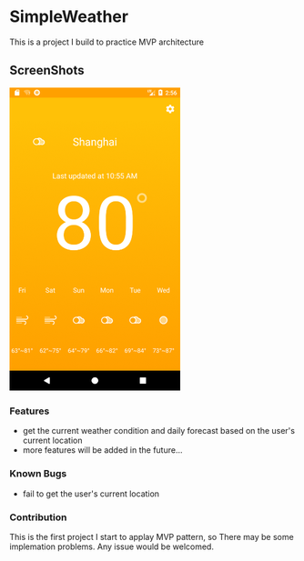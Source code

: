 # SimpleWeather
This is a project I build to practice MVP architecture


## ScreenShots

<img src="screenshot/main_demo.png" width="300"/>

### Features
* get the current weather condition and daily forecast based on the user's current location
* more features will be added in the future...

### Known Bugs
* fail to get the user's current location


### Contribution
This is the first project I start to applay MVP pattern, so There may be some implemation problems.
Any issue would be welcomed.
